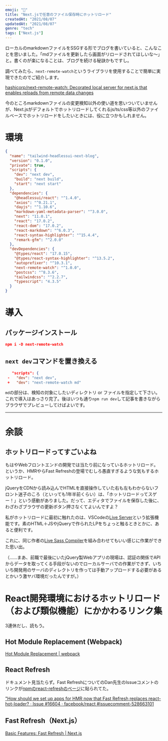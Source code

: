 ```yaml
---
emoji: "🦈"
title: "Next.jsで任意のファイル保存時にホットリロード"
createdAt: "2021/08/07"
updatedAt: "2021/08/07"
genre: "tech"
tags: ["Next.js"]
---
```


ローカルのmarkdownファイルをSSGする形でブログを書いていると、こんなことを思いました。「mdファイルを更新したら画面がリロードされてほしいな～」と。書くのが楽になることは、ブログを続ける秘訣かもですし。

調べてみたら、`next-remote-watch`というライブラリを使用することで簡単に実現できたのでご紹介します。

[hashicorp/next-remote-watch: Decorated local server for next.js that enables reloads from remote data changes](https://github.com/hashicorp/next-remote-watch)

今のところmarkdownファイルの変更検知以外の使い道を思いついていませんが、Next.jsがデフォルトでホットリロードしてくれるjs/ts/css等以外のファイルベースでホットリロードをしたいときには、役に立つかもしれません。

# 環境

```json
{
  "name": "tailwind-headlessui-next-blog",
  "version": "0.1.0",
  "private": true,
  "scripts": {
    "dev": "next dev",
    "build": "next build",
    "start": "next start"
  },
  "dependencies": {
    "@headlessui/react": "^1.4.0",
    "axios": "^0.21.1",
    "dayjs": "^1.10.6",
    "markdown-yaml-metadata-parser": "^3.0.0",
    "next": "11.0.1",
    "react": "17.0.2",
    "react-dom": "17.0.2",
    "react-markdown": "^6.0.3",
    "react-syntax-highlighter": "^15.4.4",
    "remark-gfm": "^2.0.0"
  },
  "devDependencies": {
    "@types/react": "17.0.15",
    "@types/react-syntax-highlighter": "^13.5.2",
    "autoprefixer": "^10.3.1",
    "next-remote-watch": "^1.0.0",
    "postcss": "^8.3.6",
    "tailwindcss": "^2.2.7",
    "typescript": "4.3.5"
  }
}
```

# 導入

## パッケージインストール

```json
npm i -D next-remote-watch
```

## `next dev`コマンドを置き換える

```json
   "scripts": {
 -   "dev": "next dev",
 +   "dev": "next-remote-watch md"
```

`md`の部分は、検知の対象にしたいディレクトリ or ファイルを指定して下さい。
これで導入はあっさり完了。後はいつも通り`npm run dev`して記事を書きながらブラウザでプレビューしてけばよいです。

---

# 余談

## ホットリロードってすごいよね

もはやWebフロントエンドの開発では当たり前になっているホットリロード。というか、HMRやらFast Refreshの登場でむしろ愚直すぎるような気もするホットリロード。

jQueryをCDNから読み込んでHTMLを直接操作していた右も左もわからないフロント迷子のころ（といっても1年半前くらい）は、「ホットリロードってスゲー！」という感動がありました。だって、エディタでファイルを保存した後に、わざわざブラウザの更新ボタン押さなくてよいんですよ？

私がホットリロードに最初に触れたのは、VSCodeの[Live Server](https://marketplace.visualstudio.com/items?itemName=ritwickdey.LiveServer)という拡張機能です。素のHTML＋JSやjQueryで作られたLPをちょっと触るときとかに、あると便利です。

これに、同じ作者の[Live Sass Compiler](https://marketplace.visualstudio.com/items?itemName=ritwickdey.live-sass)を組み合わせてもいい感じに作業ができた思い出。

（……まあ、前職で最後にいたjQuery製Webアプリの現場は、認証の関係でAPIからデータを取ってくる手段がないのでローカルサーバでの作業ができず、いちいち開発用のサーバのディレクトリを作っては手動アップロードする必要があるとかいう激ヤバ環境だったんですが。）

# React開発環境におけるホットリロード（および類似機能）にかかわるリンク集

3連休だし、読もう。

## Hot Module Replacement (Webpack)

[Hot Module Replacement | webpack](https://webpack.js.org/concepts/hot-module-replacement/)

## React Refresh

ドキュメント見当たらず。Fast RefreshについてのDan先生のIssueコメントのリンクが[npmのreact-refreshのページ](https://www.npmjs.com/package/react-refresh)に貼られてた。

["How should we set up apps for HMR now that Fast Refresh replaces react-hot-loader? · Issue #16604 · facebook/react #issuecomment-528663101](https://github.com/facebook/react/issues/16604#issuecomment-528663101)


## Fast Refresh（Next.js）

[Basic Features: Fast Refresh | Next.js](https://nextjs.org/docs/basic-features/fast-refresh)



